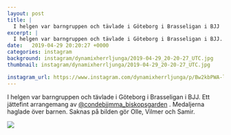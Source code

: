 ```yaml
---
layout: post
title: |
  I helgen var barngruppen och tävlade i Göteborg i Brasseligan i BJJ
excerpt: |
  I helgen var barngruppen och tävlade i Göteborg i Brasseligan i BJJ. Ett jättefint arrangemang av @condebjjmma_biskopsgarden . Medaljerna haglade över barnen. Saknas på bilden gör Olle, Vilmer och Samir.
date:   2019-04-29 20:20:27 +0000
categories: instagram
background: instagram/dynamixherrljunga/2019-04-29_20-20-27_UTC.jpg
thumbnail: instagram/dynamixherrljunga/2019-04-29_20-20-27_UTC.jpg

instagram_url: https://www.instagram.com/dynamixherrljunga/p/Bw2kbPWA-lK
---
```

I helgen var barngruppen och tävlade i Göteborg i Brasseligan i BJJ. Ett jättefint arrangemang av [@condebjjmma_biskopsgarden](https://www.instagram.com/condebjjmma_biskopsgarden/) . Medaljerna haglade över barnen. Saknas på bilden gör Olle, Vilmer och Samir.



<img src='{{ site.baseurl }}/instagram/dynamixherrljunga/2019-04-29_20-20-27_UTC.jpg' class='img-fluid' />
